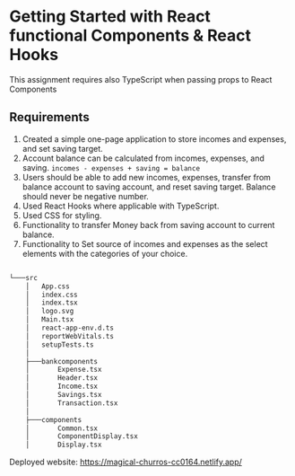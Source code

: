 # Getting Started with React functional Components & React Hooks

This assignment requires also TypeScript when passing props to React Components

## Requirements

1. Created a simple one-page application to store incomes and expenses, and set
saving target.
2. Account balance can be calculated from incomes, expenses, and saving.
`incomes - expenses + saving = balance`
3. Users should be able to add new incomes, expenses, transfer from balance account to saving account, and reset saving target. Balance should never be negative number.
4. Used React Hooks where applicable with TypeScript.
5. Used CSS for styling.
6. Functionality to transfer Money back from saving account to current balance.
7. Functionality to Set source of incomes and expenses as the select elements with the categories of your choice.


```sh

└───src
    │   App.css
    │   index.css
    │   index.tsx
    │   logo.svg
    │   Main.tsx
    │   react-app-env.d.ts
    │   reportWebVitals.ts
    │   setupTests.ts
    │
    ├───bankcomponents
    │       Expense.tsx
    │       Header.tsx
    │       Income.tsx
    │       Savings.tsx
    │       Transaction.tsx
    │
    ├───components
    │       Common.tsx
    │       ComponentDisplay.tsx
    │       Display.tsx


```

Deployed website:
    https://magical-churros-cc0164.netlify.app/
